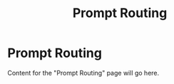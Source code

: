 ﻿---
title: "Prompt Routing"
---

# Prompt Routing

Content for the "Prompt Routing" page will go here.
